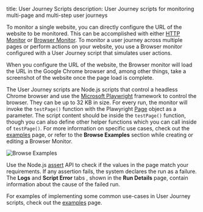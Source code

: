 title: User Journey Scripts
description: User Journey scripts for monitoring multi-page and multi-step user journeys


To monitor a single website, you can directly configure the URL of the website to be monitored. This can be accomplished with either [HTTP Monitor](/docs/http-monitor) or [Browser Monitor](/docs/browser-monitor). To monitor a user journey across multiple pages or perform actions on your website, you use a Browser monitor configured with a User Journey script that simulates user actions.

When you configure the URL of the website, the Browser monitor will load the URL in the Google Chrome browser and, among other things, take a screenshot of the website once the page load is complete.

The User Journey scripts are Node.js scripts that control a headless Chrome browser and use the [Microsoft Playwright](https://github.com/microsoft/playwright) framework to control the browser. They can be up to 32 KB in size.  For every run, the monitor will invoke the `testPage()` function with the Plawyright [Page](https://playwright.dev/docs/api/class-page) object as a parameter. The script content should be inside the `testPage()` function, though you can also define other helper functions which you can call inside of `testPage()`. For more information on specific use cases, check out the [examples](/docs/synthetics/user-journey-scripts/examples) page, or refer to the **Browse Examples** section while creating or editing a Browser Monitor.

![Browse Examples](/docs/images/synthetics/browse-ujs-examples.png)

Use the Node.js [assert](https://nodejs.org/api/assert.html) API to check if the values in the page match your requirements. If any assertion fails, the system declares the run as a failure. The **Logs** and **Script Error** tabs , shown in the **Run Details** page, contain information about the cause of the failed run.

For examples of implementing some common use-cases in User Journey scripts, check out the [examples](/docs/synthetics/user-journey-scripts/examples) page.
